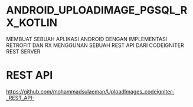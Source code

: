 # ANDROID_UPLOADIMAGE_PGSQL_RX_KOTLIN
MEMBUAT SEBUAH APLIKASI ANDROID DENGAN IMPLEMENTASI RETROFIT DAN RX MENGGUNAN SEBUAH REST API DARI CODEIGNITER REST SERVER
# REST API 
https://github.com/mohammadsulaeman/UploadImages_codeigniter-_REST_API-
